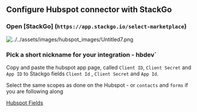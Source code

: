 ## Configure Hubspot connector with StackGo

### Open [StackGo] (`https://app.stackgo.io/select-marketplace`)

![../../assets/images/hubspot_images/Untitled7.png](../assets/hubspot_images/Untitled7.png)

### Pick a short nickname for your integration - hbdev` 

Copy and paste the  hubspot app page, called `Client ID`, `Client Secret` and `App ID` to Stackgo fields `Client Id` , `Client Secret` and `App Id`. 

Select the same scopes as done on the Hubspot - or `contacts` and `forms` if you are following along 

[Hubspot Fields](https://www.notion.so/61ccb7571be24e65a57a921c51e8d43c)
